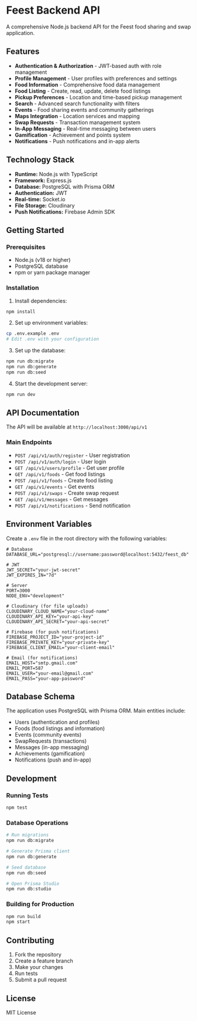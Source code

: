 # Feest Backend API

A comprehensive Node.js backend API for the Feest food sharing and swap application.

## Features

- **Authentication & Authorization** - JWT-based auth with role management
- **Profile Management** - User profiles with preferences and settings
- **Food Information** - Comprehensive food data management
- **Food Listing** - Create, read, update, delete food listings
- **Pickup Preferences** - Location and time-based pickup management
- **Search** - Advanced search functionality with filters
- **Events** - Food sharing events and community gatherings
- **Maps Integration** - Location services and mapping
- **Swap Requests** - Transaction management system
- **In-App Messaging** - Real-time messaging between users
- **Gamification** - Achievement and points system
- **Notifications** - Push notifications and in-app alerts

## Technology Stack

- **Runtime:** Node.js with TypeScript
- **Framework:** Express.js
- **Database:** PostgreSQL with Prisma ORM
- **Authentication:** JWT
- **Real-time:** Socket.io
- **File Storage:** Cloudinary
- **Push Notifications:** Firebase Admin SDK

## Getting Started

### Prerequisites

- Node.js (v18 or higher)
- PostgreSQL database
- npm or yarn package manager

### Installation

1. Install dependencies:
```bash
npm install
```

2. Set up environment variables:
```bash
cp .env.example .env
# Edit .env with your configuration
```

3. Set up the database:
```bash
npm run db:migrate
npm run db:generate
npm run db:seed
```

4. Start the development server:
```bash
npm run dev
```

## API Documentation

The API will be available at `http://localhost:3000/api/v1`

### Main Endpoints

- `POST /api/v1/auth/register` - User registration
- `POST /api/v1/auth/login` - User login
- `GET /api/v1/users/profile` - Get user profile
- `GET /api/v1/foods` - Get food listings
- `POST /api/v1/foods` - Create food listing
- `GET /api/v1/events` - Get events
- `POST /api/v1/swaps` - Create swap request
- `GET /api/v1/messages` - Get messages
- `POST /api/v1/notifications` - Send notification

## Environment Variables

Create a `.env` file in the root directory with the following variables:

```env
# Database
DATABASE_URL="postgresql://username:password@localhost:5432/feest_db"

# JWT
JWT_SECRET="your-jwt-secret"
JWT_EXPIRES_IN="7d"

# Server
PORT=3000
NODE_ENV="development"

# Cloudinary (for file uploads)
CLOUDINARY_CLOUD_NAME="your-cloud-name"
CLOUDINARY_API_KEY="your-api-key"
CLOUDINARY_API_SECRET="your-api-secret"

# Firebase (for push notifications)
FIREBASE_PROJECT_ID="your-project-id"
FIREBASE_PRIVATE_KEY="your-private-key"
FIREBASE_CLIENT_EMAIL="your-client-email"

# Email (for notifications)
EMAIL_HOST="smtp.gmail.com"
EMAIL_PORT=587
EMAIL_USER="your-email@gmail.com"
EMAIL_PASS="your-app-password"
```

## Database Schema

The application uses PostgreSQL with Prisma ORM. Main entities include:

- Users (authentication and profiles)
- Foods (food listings and information)
- Events (community events)
- SwapRequests (transactions)
- Messages (in-app messaging)
- Achievements (gamification)
- Notifications (push and in-app)

## Development

### Running Tests

```bash
npm test
```

### Database Operations

```bash
# Run migrations
npm run db:migrate

# Generate Prisma client
npm run db:generate

# Seed database
npm run db:seed

# Open Prisma Studio
npm run db:studio
```

### Building for Production

```bash
npm run build
npm start
```

## Contributing

1. Fork the repository
2. Create a feature branch
3. Make your changes
4. Run tests
5. Submit a pull request

## License

MIT License
